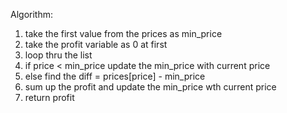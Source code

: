 Algorithm:
1. take the first value from the prices as min_price
2. take the profit variable as 0 at first
3. loop thru the list
4. if price < min_price update the min_price with current price
5. else find the diff = prices[price] - min_price
6. sum up the profit and update the min_price wth current price
7. return profit